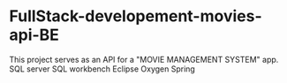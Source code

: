 # FullStack-developement-movies-api-BE

This project serves as an API for a "MOVIE MANAGEMENT SYSTEM" app.
SQL server
SQL workbench
Eclipse Oxygen
Spring

